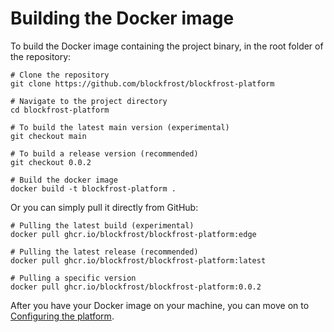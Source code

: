 # Building the Docker image

To build the Docker image containing the project binary, in the root folder of the repository:

```console
# Clone the repository
git clone https://github.com/blockfrost/blockfrost-platform

# Navigate to the project directory
cd blockfrost-platform

# To build the latest main version (experimental)
git checkout main

# To build a release version (recommended)
git checkout 0.0.2

# Build the docker image
docker build -t blockfrost-platform .
```

Or you can simply pull it directly from GitHub:

```console
# Pulling the latest build (experimental)
docker pull ghcr.io/blockfrost/blockfrost-platform:edge

# Pulling the latest release (recommended)
docker pull ghcr.io/blockfrost/blockfrost-platform:latest

# Pulling a specific version
docker pull ghcr.io/blockfrost/blockfrost-platform:0.0.2
```

After you have your Docker image on your machine, you can move on to [Configuring the platform](/configuration).
